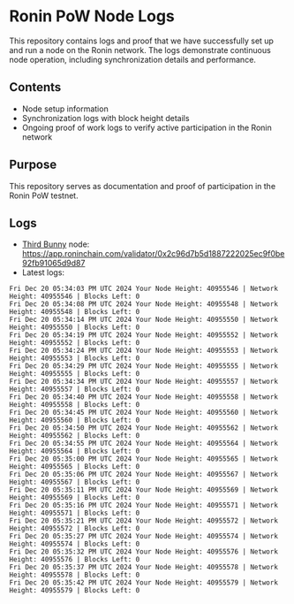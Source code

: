 # Ronin PoW Node Logs

This repository contains logs and proof that we have successfully set up and run a node on the Ronin network. The logs demonstrate continuous node operation, including synchronization details and performance.

## Contents

- Node setup information
- Synchronization logs with block height details
- Ongoing proof of work logs to verify active participation in the Ronin network

## Purpose

This repository serves as documentation and proof of participation in the Ronin PoW testnet.

## Logs

- [Third Bunny](https://thirdbunny.xyz/) node: https://app.roninchain.com/validator/0x2c96d7b5d1887222025ec9f0be92fb91065d9d87
- Latest logs:
```
Fri Dec 20 05:34:03 PM UTC 2024 Your Node Height: 40955546 | Network Height: 40955546 | Blocks Left: 0
Fri Dec 20 05:34:08 PM UTC 2024 Your Node Height: 40955548 | Network Height: 40955548 | Blocks Left: 0
Fri Dec 20 05:34:14 PM UTC 2024 Your Node Height: 40955550 | Network Height: 40955550 | Blocks Left: 0
Fri Dec 20 05:34:19 PM UTC 2024 Your Node Height: 40955552 | Network Height: 40955552 | Blocks Left: 0
Fri Dec 20 05:34:24 PM UTC 2024 Your Node Height: 40955553 | Network Height: 40955553 | Blocks Left: 0
Fri Dec 20 05:34:29 PM UTC 2024 Your Node Height: 40955555 | Network Height: 40955555 | Blocks Left: 0
Fri Dec 20 05:34:34 PM UTC 2024 Your Node Height: 40955557 | Network Height: 40955557 | Blocks Left: 0
Fri Dec 20 05:34:40 PM UTC 2024 Your Node Height: 40955558 | Network Height: 40955558 | Blocks Left: 0
Fri Dec 20 05:34:45 PM UTC 2024 Your Node Height: 40955560 | Network Height: 40955560 | Blocks Left: 0
Fri Dec 20 05:34:50 PM UTC 2024 Your Node Height: 40955562 | Network Height: 40955562 | Blocks Left: 0
Fri Dec 20 05:34:55 PM UTC 2024 Your Node Height: 40955564 | Network Height: 40955564 | Blocks Left: 0
Fri Dec 20 05:35:00 PM UTC 2024 Your Node Height: 40955565 | Network Height: 40955565 | Blocks Left: 0
Fri Dec 20 05:35:06 PM UTC 2024 Your Node Height: 40955567 | Network Height: 40955567 | Blocks Left: 0
Fri Dec 20 05:35:11 PM UTC 2024 Your Node Height: 40955569 | Network Height: 40955569 | Blocks Left: 0
Fri Dec 20 05:35:16 PM UTC 2024 Your Node Height: 40955571 | Network Height: 40955571 | Blocks Left: 0
Fri Dec 20 05:35:21 PM UTC 2024 Your Node Height: 40955572 | Network Height: 40955572 | Blocks Left: 0
Fri Dec 20 05:35:27 PM UTC 2024 Your Node Height: 40955574 | Network Height: 40955574 | Blocks Left: 0
Fri Dec 20 05:35:32 PM UTC 2024 Your Node Height: 40955576 | Network Height: 40955576 | Blocks Left: 0
Fri Dec 20 05:35:37 PM UTC 2024 Your Node Height: 40955578 | Network Height: 40955578 | Blocks Left: 0
Fri Dec 20 05:35:42 PM UTC 2024 Your Node Height: 40955579 | Network Height: 40955579 | Blocks Left: 0
```
